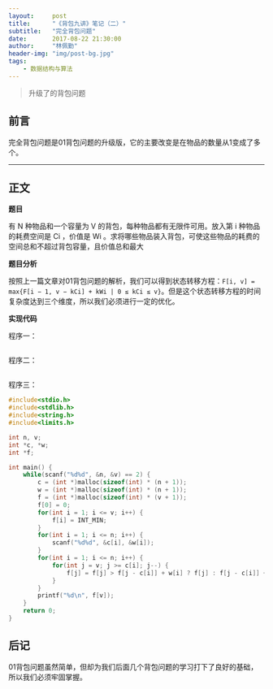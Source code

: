 ```yaml
---
layout:     post
title:      "《背包九讲》笔记（二）"
subtitle:   "完全背包问题"
date:       2017-08-22 21:30:00
author:     "林佩勤"
header-img: "img/post-bg.jpg"
tags:
    - 数据结构与算法
---
```


> 升级了的背包问题
>

## 前言

完全背包问题是01背包问题的升级版，它的主要改变是在物品的数量从1变成了多个。

---

## 正文

**题目**

有 N 种物品和一个容量为 V 的背包，每种物品都有无限件可用。放入第 i 种物品的耗费空间是 Ci ，价值是 Wi 。求将哪些物品装入背包，可使这些物品的耗费的空间总和不超过背包容量，且价值总和最大

**题目分析**

按照上一篇文章对01背包问题的解析，我们可以得到状态转移方程：`F[i, v] = max{F[i − 1, v − kCi] + kWi | 0 ≤ kCi ≤ v}`。但是这个状态转移方程的时间复杂度达到三个维度，所以我们必须进行一定的优化。

**实现代码**

程序一：

```c

```
程序二：

```c

```

程序三：

```c
#include<stdio.h>
#include<stdlib.h>
#include<string.h>
#include<limits.h>

int n, v;
int *c, *w;
int *f;

int main() {
    while(scanf("%d%d", &n, &v) == 2) {
        c = (int *)malloc(sizeof(int) * (n + 1));
        w = (int *)malloc(sizeof(int) * (n + 1));
        f = (int *)malloc(sizeof(int) * (v + 1));
        f[0] = 0;
        for(int i = 1; i <= v; i++) {
            f[i] = INT_MIN;
        }
        for(int i = 1; i <= n; i++) {
            scanf("%d%d", &c[i], &w[i]);
        }
        for(int i = 1; i <= n; i++) {
            for(int j = v; j >= c[i]; j--) {
                f[j] = f[j] > f[j - c[i]] + w[i] ? f[j] : f[j - c[i]] + w[i];
            }
        }
        printf("%d\n", f[v]);
    }
    return 0;
}
```

## 后记

01背包问题虽然简单，但却为我们后面几个背包问题的学习打下了良好的基础，所以我们必须牢固掌握。
